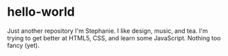 # hello-world
Just another repository
I'm Stephanie. I like design, music, and tea. I'm trying to get better at HTML5, CSS, and learn some JavaScript. Nothing too fancy (yet).
